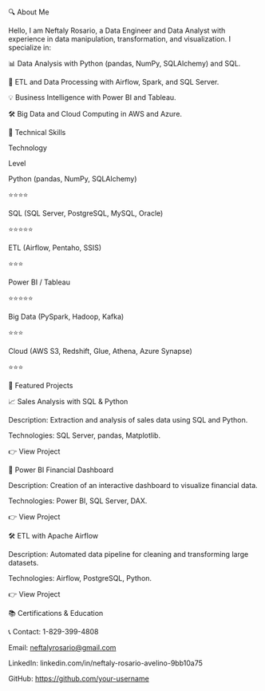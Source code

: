 🔍 About Me

Hello, I am Neftaly Rosario, a Data Engineer and Data Analyst with experience in data manipulation, transformation, and visualization. I specialize in:

📊 Data Analysis with Python (pandas, NumPy, SQLAlchemy) and SQL.

🔄 ETL and Data Processing with Airflow, Spark, and SQL Server.

💡 Business Intelligence with Power BI and Tableau.

🛠️ Big Data and Cloud Computing in AWS and Azure.

💪 Technical Skills

Technology

Level

Python (pandas, NumPy, SQLAlchemy)

⭐⭐⭐⭐

SQL (SQL Server, PostgreSQL, MySQL, Oracle)

⭐⭐⭐⭐⭐

ETL (Airflow, Pentaho, SSIS)

⭐⭐⭐

Power BI / Tableau

⭐⭐⭐⭐⭐

Big Data (PySpark, Hadoop, Kafka)

⭐⭐⭐

Cloud (AWS S3, Redshift, Glue, Athena, Azure Synapse)

⭐⭐⭐

🚀 Featured Projects

📈 Sales Analysis with SQL & Python

Description: Extraction and analysis of sales data using SQL and Python.

Technologies: SQL Server, pandas, Matplotlib.

👉 View Project

🏦 Power BI Financial Dashboard

Description: Creation of an interactive dashboard to visualize financial data.

Technologies: Power BI, SQL Server, DAX.

👉 View Project

🛠️ ETL with Apache Airflow

Description: Automated data pipeline for cleaning and transforming large datasets.

Technologies: Airflow, PostgreSQL, Python.

👉 View Project

📚 Certifications & Education



📞 Contact: 1-829-399-4808

Email: neftalyrosario@gmail.com

LinkedIn: linkedin.com/in/neftaly-rosario-avelino-9bb10a75

GitHub: https://github.com/your-username
